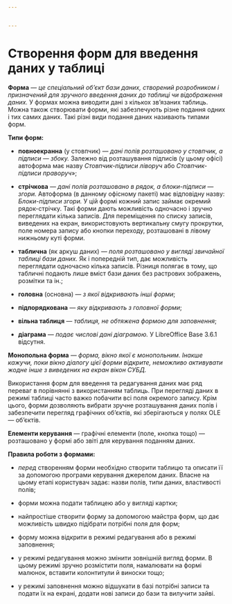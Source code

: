 ```yaml
---


---
```


<h1 id="створення-форм-для-введення-даних-у-таблиці">Створення форм для введення даних у таблиці</h1>
<p><strong>Форма</strong>  —  <em>це спеціальний об’єкт бази даних, створений розробником і призначений для зручного введення даних до таблиці чи відображення даних.</em>  У формах можна виводити дані з кількох зв’язаних таблиць. Можна також створювати форми, які забезпечують різне подання одних і тих самих даних. Такі різні види подання даних називають типами форм.</p>
<p><strong>Типи форм:</strong></p>
<ul>
<li>
<p><strong>повноекранна</strong>  (у стовпчик) —  <em>дані полів розташовано у стовпчик, а підписи — збоку.</em>  Залежно від розташування підписів (у цьому офісі) автоформа має назву  <em>Стовпчик-підписи ліворуч</em>  або  <em>Стовпчик-підписи праворуч</em>»;</p>
</li>
<li>
<p><strong>стрічкова</strong>  —  <em>дані полів розташовано в рядок, а блоки-підписи — згори.</em>  Автоформа (в данному офісному пакеті) має відповідну назву:  <em>Блоки-підписи згори.</em>  У цій формі кожний запис займає окремий рядок-стрічку. Такі форми дають можливість одночасно і зручно переглядати кілька записів. Для переміщення по списку записів, виведених на екран, використовують вертикальну смугу прокрутки, поле номера запису або кнопки переходу, розташовані в лівому нижньому куті форми.</p>
</li>
<li>
<p><strong>таблична</strong>  (як аркуш даних) —  <em>поля розташовано у вигляді звичайної таблиці бази даних.</em>  Як і попередній тип, дає можливість переглядати одночасно кілька записів. Різниця полягає в тому, що табличні подають лише вміст бази даних без растрових зображень, розмітки та ін.;</p>
</li>
<li>
<p><strong>головна</strong>  (основна) —  <em>з якої відкривають інші форми</em>;</p>
</li>
<li>
<p><strong>підпорядкована</strong>  —  <em>яку відкривають з головної форми</em>;</p>
</li>
<li>
<p><strong>вільна таблиця</strong>  —  <em>таблиця, не обтяжена формою для заповнення</em>;</p>
</li>
<li>
<p><strong>діаграма</strong>  —  <em>подає числові дані діаграмою.</em>  У LibreOffice Base 3.6.1 відсутня.</p>
</li>
</ul>
<p><strong>Монопольна форма</strong>  —  <em>форма, вікно якої є монопольним. Інакше кажучи, поки вікно діалогу цієї форми відкрите, неможливо активувати жодне інше з виведених на екран вікон СУБД.</em></p>
<p>Використання форм для введення та редагування даних має ряд переваг в порівнянні з використанням таблиць. При перегляді даних в режимі таблиці часто важко побачити всі поля окремого запису. Крім цього, форми дозволяють вибрати зручне розташування даних полів і забезпечити перегляд графічних об’єктів, які зберігаються у полях OLE — об’єктів.</p>
<p><strong>Елементи керування</strong>  — графічні елементи (поле, кнопка тощо) — розташовано у формі або звіті для керування поданням даних.</p>
<p><strong>Правила роботи з формами:</strong></p>
<ul>
<li>
<p><em>перед</em>  створенням форми необхідно створити таблицю та описати її за допомогою програми керування джерелом даних. Власне на цьому етапі користувач задає: назви полів, типи даних, властивості полів;</p>
</li>
<li>
<p>форми можна подати таблицею або у вигляді картки;</p>
</li>
<li>
<p>найпростіше створити форму за допомогою майстра форм, що дає можливість швидко підібрати потрібні поля для форм;</p>
</li>
<li>
<p>форму можна відкрити в режимі редагування або в режимі заповнення;</p>
</li>
<li>
<p>у режимі редагування можно змінити зовнішній вигляд форми. В цьому режимі зручно розмістити поля, намалювати на формі малюнок, вставити колонтитули й виноски тощо;</p>
</li>
<li>
<p>у режимі заповнення можно відшукати в базі потрібні записи та подати їх на екрані, додати нові записи до бази та вилучити зайві.</p>
</li>
</ul>

